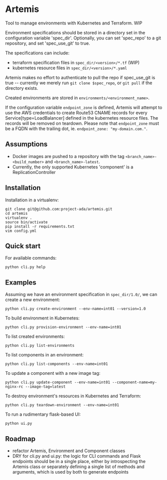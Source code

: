 # Artemis
Tool to manage environments with Kubernetes and Terraform. WIP

Environment specifications should be stored in a directory set in the configuration variable 'spec_dir'. Optionally, you can set 'spec_repo' to a git repository, and set 'spec_use_git' to true.

The specifications can include:
- terraform specification files in ```spec_dir/<version>/*.tf``` (WIP)
- kubernetes resource files in ```spec_dir/<version>/*.yaml```

Artemis makes no effort to authenticate to pull the repo if spec_use_git is true -- currently we merely run ```git clone $spec_repo```, or ```git pull``` if the directory exists.

Created environments are stored in ```environments/<environment_name>```.

If the configuration variable ```endpoint_zone``` is defined, Artemis will attempt to use the AWS credentials to create Route53 CNAME records for every Service[type=LoadBalancer] defined in the kubernetes resource files. The records will be removed on teardown. Please note that ```endpoint_zone``` must be a FQDN with the trailing dot, ie. ```endpoint_zone: "my-domain.com."```.

## Assumptions
- Docker images are pushed to a repository with the tag ```<branch_name>-<build_number>``` and ```<branch_name>-latest```.
- Currently, the only supported Kubernetes 'component' is a ReplicationController

## Installation
Installation in a virtualenv:
```
git clone git@github.com:project-ada/artemis.git
cd artemis
virtualenv .
source bin/activate
pip install -r requirements.txt
vim config.yml
```

## Quick start
For available commands:
```
python cli.py help
```
## Examples
Assuming we have an environment specification in ```spec_dir/1.0/```, we can create a new environment:
```
python cli.py create-environment --env-name=int01 --version=1.0
```

To build environment in Kubernetes:
```
python cli.py provision-environment --env-name=int01
```

To list created environments:
```
python cli.py list-environments
```

To list components in an environment:
```
python cli.py list-components --env-name=int01
```

To update a component with a new image tag:
```
python cli.py update-component --env-name=int01 --component-name=my-nginx-rc --image-tag=latest
```

To destroy environment's resources in Kubernetes and Terraform:
```
python cli.py teardown-environment --env-name=int01
```

To run a rudimentary flask-based UI:
```
python ui.py
```

## Roadmap
- refactor Artemis, Environment and Component classes
- DRY for cli.py and ui.py: the logic for CLI commands and Flask endpoints should be in a single place, either by introspecting the Artemis class or separately defining a single list of methods and arguments, which is used by both to generate endpoints
